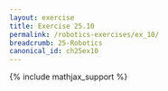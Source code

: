 ```yaml
---
layout: exercise
title: Exercise 25.10
permalink: /robotics-exercises/ex_10/
breadcrumb: 25-Robotics
canonical_id: ch25ex10
---
```


{% include mathjax_support %}
